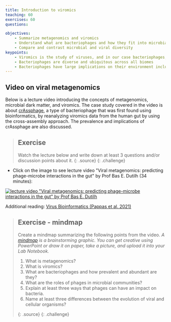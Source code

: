 ```yaml
---
title: Introduction to viromics
teaching: 60
exercises: 60
questions: 

objectives:
    - Summarize metagenomics and viromics
    - Understand what are bacteriophages and how they fit into microbial communities
    - Compare and contrast microbial and viral diversity
keypoints:
    - Viromics is the study of viruses, and in our case bacteriophages, using next-generation sequencing technologies
    - Bacteriophages are diverse and ubiquitous across all biomes
    - Bacteriophages have large implications on their environment including the human gut
---
```


## Video on viral metagenomics

Below is a lecture video introducing the concepts of metagenomics, microbial dark matter, and viromics. The case study covered in the video is about [crAssphage](https://en.wikipedia.org/wiki/CrAssphage), a type of bacteriophage that was first found using bioinformatics, by reanalyzing viromics data from the human gut by using the cross-assembly approach. The prevalence and implications of crAssphage are also discussed.

> ## Exercise
> Watch the lecture below and write down at least 3 questions and/or discussion points about it.
> {: .source}
{: .challenge}

- Click on the image to see lecture video "Viral metagenomics: predicting phage-microbe interactions in the gut" by Prof Bas E. Dutilh (34 minutes):
  
[![lecture video "Viral metagenomics: predicting phage-microbe interactions in the gut" by Prof Bas E. Dutilh](https://img.youtube.com/vi/xm2iEK4Jj90/0.jpg)](https://www.youtube.com/watch?v=xm2iEK4Jj90)  

Additional reading: [Virus Bioinformatics (Pappas et al. 2021)](https://www.ncbi.nlm.nih.gov/pmc/articles/PMC7567488/)


> ## Exercise - mindmap
> Create a mindmap summarizing the following points from the video.
> _A [mindmap](https://www.ecosia.org/images?q=mindmap%20) is a brainstorming graphic. You can get creative using PowerPoint or draw it on paper, take a picture, and upload it into your Lab Notebook._
> 
> 1. What is metagenomics?
> 2. What is viromics?
> 3. What are bacteriophages and how prevalent and abundant are they?
> 4. What are the roles of phages in microbial communities?
> 5. Explain at least three ways that phages can have an impact on bacteria.
> 6. Name at least three differences between the evolution of viral and cellular organisms?
> 
> {: .source}
{: .challenge}  


